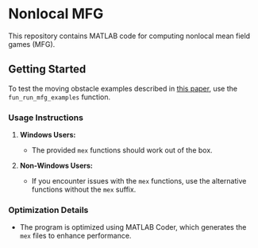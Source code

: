 # Nonlocal MFG

This repository contains MATLAB code for computing nonlocal mean field games (MFG).

## Getting Started

To test the moving obstacle examples described in [this paper](https://epubs.siam.org/doi/abs/10.1137/20M1334668), use the `fun_run_mfg_examples` function.

### Usage Instructions

1. **Windows Users:**
   - The provided `mex` functions should work out of the box.
   
2. **Non-Windows Users:**
   - If you encounter issues with the `mex` functions, use the alternative functions without the `mex` suffix.

### Optimization Details

- The program is optimized using MATLAB Coder, which generates the `mex` files to enhance performance.